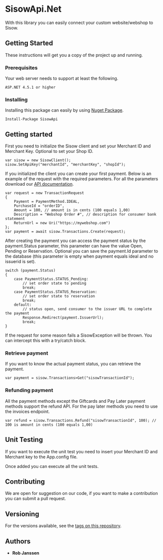 # SisowApi.Net

With this library you can easily connect your custom website/webshop to Sisow.

## Getting Started

These instructions will get you a copy of the project up and running.

### Prerequisites

Your web server needs to support at least the following.

```
ASP.NET 4.5.1 or higher
```

### Installing

Installing this package can easily by using [Nuget Package](https://www.nuget.org/packages/SisowApi/).

```
Install-Package SisowApi
```

## Getting started

First you need to initialize the Sisow client and set your Merchant ID and Merchant Key. Optional to set your Shop ID.

```
var sisow = new SisowClient();
sisow.SetApiKey("merchantId", "merchantKey", "shopId");
```

If you initialized the client you can create your first payment. Below is an example of the request with the required parameters. For all the parameters download our [API documentation](https://www.sisow.nl/developers/).

```
var request = new TransactionRequest
{
	Payment = PaymentMethod.IDEAL,
	PurchaseId = "orderID",
	Amount = 100, // amount is in cents (100 equals 1,00)
	Description = "Webshop Order #", // description for consumer bank statement
	ReturnUrl = new Uri("https://mywebshop.com")
};
var payment = await sisow.Transactions.Create(request);
```

After creating the payment you can access the payment status by the payment.Status parameter, this parameter can have the value Open, Pending or Reservation. Optional you can save the payment.Id parameter to the database (this parameter is empty when payment equals ideal and no issuerid is set).

```
switch (payment.Status)
{
	case PaymentStatus.STATUS_Pending:
		// set order state to pending
		break;
	case PaymentStatus.STATUS_Reservation:
		// set order state to reservation
		break;
	default:
		// status open, send consumer to the issuer URL to complete the payment
		Response.Redirect(payment.IssuerUrl);
		break;
}
```

If the request for some reason fails a SisowException will be thrown. You can intercept this with a try/catch block. 

### Retrieve payment

If you want to know the actual payment status, you can retrieve the payment.

```
var payment = sisow.Transactions>Get("sisowTransactionId");
```

### Refunding payment

All the payment methods except the Giftcards and Pay Later payment methods support the refund API. For the pay later methods you need to use the invoices endpoint.

```
var refund = sisow.Transactions.Refund("sisowTransactionId", 100); // 100 is amount in cents (100 equals 1,00)
```

## Unit Testing

If you want to execute the unit test you need to insert your Merchant ID and Merchant key to the App.config file.

Once added you can execute all the unit tests.

## Contributing

We are open for suggestion on our code, if you want to make a contribution you can submit a pull request.

## Versioning

For the versions available, see the [tags on this repository](https://github.com/janssenr/SisowApi.Net/tags). 

## Authors

* **Rob Janssen**